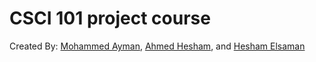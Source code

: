 # CSCI 101 project course

Created By: [Mohammed Ayman](https://github.com/muhammed-ayman), [Ahmed Hesham](https://github.com/ahmedhesham47), and [Hesham Elsaman](https://github.com/HeshamElsaman)
